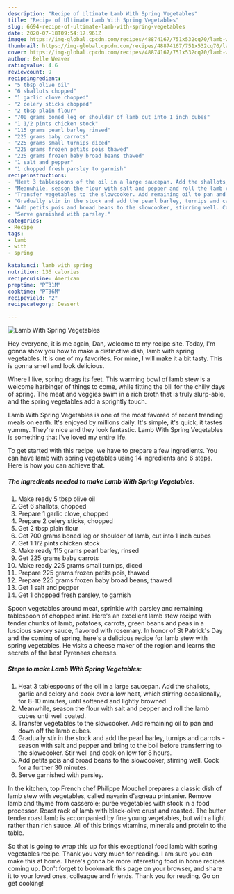 ```yaml
---
description: "Recipe of Ultimate Lamb With Spring Vegetables"
title: "Recipe of Ultimate Lamb With Spring Vegetables"
slug: 6694-recipe-of-ultimate-lamb-with-spring-vegetables
date: 2020-07-18T09:54:17.961Z
image: https://img-global.cpcdn.com/recipes/48874167/751x532cq70/lamb-with-spring-vegetables-recipe-main-photo.jpg
thumbnail: https://img-global.cpcdn.com/recipes/48874167/751x532cq70/lamb-with-spring-vegetables-recipe-main-photo.jpg
cover: https://img-global.cpcdn.com/recipes/48874167/751x532cq70/lamb-with-spring-vegetables-recipe-main-photo.jpg
author: Belle Weaver
ratingvalue: 4.6
reviewcount: 9
recipeingredient:
- "5 tbsp olive oil"
- "6 shallots chopped"
- "1 garlic clove chopped"
- "2 celery sticks chopped"
- "2 tbsp plain flour"
- "700 grams boned leg or shoulder of lamb cut into 1 inch cubes"
- "1 1/2 pints chicken stock"
- "115 grams pearl barley rinsed"
- "225 grams baby carrots"
- "225 grams small turnips diced"
- "225 grams frozen petits pois thawed"
- "225 grams frozen baby broad beans thawed"
- "1 salt and pepper"
- "1 chopped fresh parsley to garnish"
recipeinstructions:
- "Heat 3 tablespoons of the oil in a large saucepan. Add the shallots, garlic and celery and cook over a low heat, which stirring occasionally, for 8-10 minutes, until softened and lightly browned."
- "Meanwhile, season the flour with salt and pepper and roll the lamb cubes until well coated."
- "Transfer vegetables to the slowcooker. Add remaining oil to pan and down off the lamb cubes."
- "Gradually stir in the stock and add the pearl barley, turnips and carrots - season with salt and pepper and bring to the boil before transferring to the slowcooker. Stir well and cook on low for 8 hours."
- "Add petits pois and broad beans to the slowcooker, stirring well. Cook for a further 30 minutes."
- "Serve garnished with parsley."
categories:
- Recipe
tags:
- lamb
- with
- spring

katakunci: lamb with spring 
nutrition: 136 calories
recipecuisine: American
preptime: "PT31M"
cooktime: "PT36M"
recipeyield: "2"
recipecategory: Dessert

---
```



![Lamb With Spring Vegetables](https://img-global.cpcdn.com/recipes/48874167/751x532cq70/lamb-with-spring-vegetables-recipe-main-photo.jpg)

Hey everyone, it is me again, Dan, welcome to my recipe site. Today, I'm gonna show you how to make a distinctive dish, lamb with spring vegetables. It is one of my favorites. For mine, I will make it a bit tasty. This is gonna smell and look delicious.

Where I live, spring drags its feet. This warming bowl of lamb stew is a welcome harbinger of things to come, while fitting the bill for the chilly days of spring. The meat and veggies swim in a rich broth that is truly slurp-able, and the spring vegetables add a sprightly touch.

Lamb With Spring Vegetables is one of the most favored of recent trending meals on earth. It's enjoyed by millions daily. It's simple, it's quick, it tastes yummy. They're nice and they look fantastic. Lamb With Spring Vegetables is something that I've loved my entire life.


To get started with this recipe, we have to prepare a few ingredients. You can have lamb with spring vegetables using 14 ingredients and 6 steps. Here is how you can achieve that.

<!--inarticleads1-->

##### The ingredients needed to make Lamb With Spring Vegetables:

1. Make ready 5 tbsp olive oil
1. Get 6 shallots, chopped
1. Prepare 1 garlic clove, chopped
1. Prepare 2 celery sticks, chopped
1. Get 2 tbsp plain flour
1. Get 700 grams boned leg or shoulder of lamb, cut into 1 inch cubes
1. Get 1 1/2 pints chicken stock
1. Make ready 115 grams pearl barley, rinsed
1. Get 225 grams baby carrots
1. Make ready 225 grams small turnips, diced
1. Prepare 225 grams frozen petits pois, thawed
1. Prepare 225 grams frozen baby broad beans, thawed
1. Get 1 salt and pepper
1. Get 1 chopped fresh parsley, to garnish


Spoon vegetables around meat, sprinkle with parsley and remaining tablespoon of chopped mint. Here&#39;s an excellent lamb stew recipe with tender chunks of lamb, potatoes, carrots, green beans and peas in a luscious savory sauce, flavored with rosemary. In honor of St Patrick&#39;s Day and the coming of spring, here&#39;s a delicious recipe for lamb stew with spring vegetables. He visits a cheese maker of the region and learns the secrets of the best Pyrenees cheeses. 

<!--inarticleads2-->

##### Steps to make Lamb With Spring Vegetables:

1. Heat 3 tablespoons of the oil in a large saucepan. Add the shallots, garlic and celery and cook over a low heat, which stirring occasionally, for 8-10 minutes, until softened and lightly browned.
1. Meanwhile, season the flour with salt and pepper and roll the lamb cubes until well coated.
1. Transfer vegetables to the slowcooker. Add remaining oil to pan and down off the lamb cubes.
1. Gradually stir in the stock and add the pearl barley, turnips and carrots - season with salt and pepper and bring to the boil before transferring to the slowcooker. Stir well and cook on low for 8 hours.
1. Add petits pois and broad beans to the slowcooker, stirring well. Cook for a further 30 minutes.
1. Serve garnished with parsley.


In the kitchen, top French chef Philippe Mouchel prepares a classic dish of lamb stew with vegetables, called navarin d&#39;agneau printanier. Remove lamb and thyme from casserole; purée vegetables with stock in a food processor. Roast rack of lamb with black-olive crust and roasted. The butter tender roast lamb is accompanied by fine young vegetables, but with a light rather than rich sauce. All of this brings vitamins, minerals and protein to the table. 

So that is going to wrap this up for this exceptional food lamb with spring vegetables recipe. Thank you very much for reading. I am sure you can make this at home. There's gonna be more interesting food in home recipes coming up. Don't forget to bookmark this page on your browser, and share it to your loved ones, colleague and friends. Thank you for reading. Go on get cooking!
